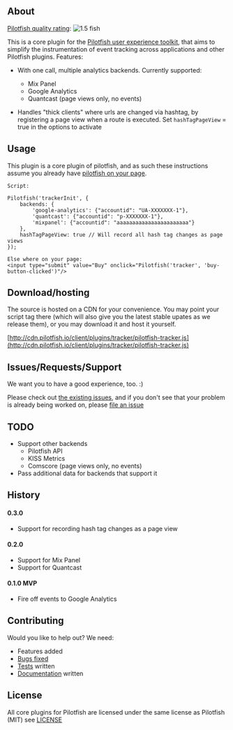 ## About

[Pilotfish quality rating](https://github.com/pilotfish/pilotfish/blob/master/doc/ratings.md): ![1.5 fish](http://cdn.pilotfish.io/img/pilotfish-rating-1.5.png)

This is a core plugin for the [Pilotfish user experience toolkit](http://pilotfish.io), that aims to simplify the instrumentation of event tracking across applications and other Pilotfish plugins. Features:

* With one call, multiple analytics backends. Currently supported:
    * Mix Panel
    * Google Analytics
    * Quantcast (page views only, no events)

* Handles "thick clients" where urls are changed via hashtag, by registering a page view when a route is executed. Set `hashTagPageView` = true in the options to activate


## Usage

This plugin is a core plugin of pilotfish, and as such these instructions assume you already have [pilotfish on your page](https://gist.github.com/3645309). 

```
Script:

Pilotfish('trackerInit', {
    backends: {
        'google-analytics': {"accountid": "UA-XXXXXXX-1"},
        'quantcast': {"accountid": "p-XXXXXXX-1"},
        'mixpanel': {"accountid": "aaaaaaaaaaaaaaaaaaaaaaa"}
    },
    hashTagPageView: true // Will record all hash tag changes as page views
});

Else where on your page:
<input type="submit" value="Buy" onclick="Pilotfish('tracker', 'buy-button-clicked')"/>
```

## Download/hosting
The source is hosted on a CDN for your convenience. You may point your script tag there (which will also give you the latest stable upates as we release them), or you may download it and host it yourself.

[http://cdn.pilotfish.io/client/plugins/tracker/pilotfish-tracker.js](http://cdn.pilotfish.io/client/plugins/tracker/pilotfish-tracker.js)

## Issues/Requests/Support
We want you to have a good experience, too. :)

Please check out [the existing issues](https://github.com/pilotfish/pilotfish/issues), and if you don't see that your problem is already being worked on, please [file an issue](https://github.com/pilotfish/pilotfish/issues/new)

## TODO
* Support other backends
	* Pilotfish API
	* KISS Metrics
	* Comscore (page views only, no events)
* Pass additional data for backends that support it


## History

#### 0.3.0
* Support for recording hash tag changes as a page view

#### 0.2.0
* Support for Mix Panel
* Support for Quantcast
  
#### 0.1.0 MVP
* Fire off events to Google Analytics 

## Contributing

Would you like to help out? We need:

* Features added
* [Bugs fixed](https://github.com/pilotfish/pilotfish/issues)
* [Tests](https://github.com/pilotfish/pilotfish/tree/master/plugins/tracker/test) written
* [Documentation](https://github.com/pilotfish/pilotfish/tree/master/doc) written

## License
All core plugins for Pilotfish are licensed under the same license as Pilotfish (MIT) see [LICENSE](https://github.com/pilotfish/pilotfish/blob/master/LICENSE)


